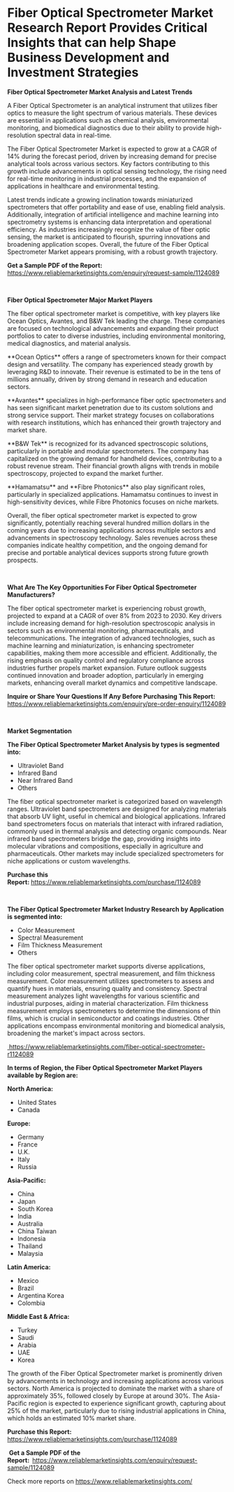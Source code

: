 <p><h1>Fiber Optical Spectrometer Market Research Report Provides Critical Insights that can help Shape Business Development and Investment Strategies</h1></p><p><strong>Fiber Optical Spectrometer Market Analysis and Latest Trends</strong></p>
<p><p>A Fiber Optical Spectrometer is an analytical instrument that utilizes fiber optics to measure the light spectrum of various materials. These devices are essential in applications such as chemical analysis, environmental monitoring, and biomedical diagnostics due to their ability to provide high-resolution spectral data in real-time. </p><p>The Fiber Optical Spectrometer Market is expected to grow at a CAGR of 14% during the forecast period, driven by increasing demand for precise analytical tools across various sectors. Key factors contributing to this growth include advancements in optical sensing technology, the rising need for real-time monitoring in industrial processes, and the expansion of applications in healthcare and environmental testing. </p><p>Latest trends indicate a growing inclination towards miniaturized spectrometers that offer portability and ease of use, enabling field analysis. Additionally, integration of artificial intelligence and machine learning into spectrometry systems is enhancing data interpretation and operational efficiency. As industries increasingly recognize the value of fiber optic sensing, the market is anticipated to flourish, spurring innovations and broadening application scopes. Overall, the future of the Fiber Optical Spectrometer Market appears promising, with a robust growth trajectory.</p></p>
<p><strong>Get a Sample PDF of the Report:&nbsp;</strong> <a href="https://www.reliablemarketinsights.com/enquiry/request-sample/1124089?utm_campaign=2642&utm_medium=2&utm_source=Github&utm_content=ia&utm_term=24022025&utm_id=fiber-optical-spectrometer">https://www.reliablemarketinsights.com/enquiry/request-sample/1124089</a></p>
<p>&nbsp;</p>
<p><strong>Fiber Optical Spectrometer Major Market Players</strong></p>
<p><p>The fiber optical spectrometer market is competitive, with key players like Ocean Optics, Avantes, and B&W Tek leading the charge. These companies are focused on technological advancements and expanding their product portfolios to cater to diverse industries, including environmental monitoring, medical diagnostics, and material analysis.</p><p>**Ocean Optics** offers a range of spectrometers known for their compact design and versatility. The company has experienced steady growth by leveraging R&D to innovate. Their revenue is estimated to be in the tens of millions annually, driven by strong demand in research and education sectors.</p><p>**Avantes** specializes in high-performance fiber optic spectrometers and has seen significant market penetration due to its custom solutions and strong service support. Their market strategy focuses on collaborations with research institutions, which has enhanced their growth trajectory and market share.</p><p>**B&W Tek** is recognized for its advanced spectroscopic solutions, particularly in portable and modular spectrometers. The company has capitalized on the growing demand for handheld devices, contributing to a robust revenue stream. Their financial growth aligns with trends in mobile spectroscopy, projected to expand the market further.</p><p>**Hamamatsu** and **Fibre Photonics** also play significant roles, particularly in specialized applications. Hamamatsu continues to invest in high-sensitivity devices, while Fibre Photonics focuses on niche markets. </p><p>Overall, the fiber optical spectrometer market is expected to grow significantly, potentially reaching several hundred million dollars in the coming years due to increasing applications across multiple sectors and advancements in spectroscopy technology. Sales revenues across these companies indicate healthy competition, and the ongoing demand for precise and portable analytical devices supports strong future growth prospects.</p></p>
<p>&nbsp;</p>
<p><strong>What Are The Key Opportunities For Fiber Optical Spectrometer Manufacturers?</strong></p>
<p><p>The fiber optical spectrometer market is experiencing robust growth, projected to expand at a CAGR of over 8% from 2023 to 2030. Key drivers include increasing demand for high-resolution spectroscopic analysis in sectors such as environmental monitoring, pharmaceuticals, and telecommunications. The integration of advanced technologies, such as machine learning and miniaturization, is enhancing spectrometer capabilities, making them more accessible and efficient. Additionally, the rising emphasis on quality control and regulatory compliance across industries further propels market expansion. Future outlook suggests continued innovation and broader adoption, particularly in emerging markets, enhancing overall market dynamics and competitive landscape.</p></p>
<p><strong>Inquire or Share Your Questions If Any Before Purchasing This Report:</strong> <a href="https://www.reliablemarketinsights.com/enquiry/pre-order-enquiry/1124089?utm_campaign=2642&utm_medium=2&utm_source=Github&utm_content=ia&utm_term=24022025&utm_id=fiber-optical-spectrometer">https://www.reliablemarketinsights.com/enquiry/pre-order-enquiry/1124089</a></p>
<p>&nbsp;</p>
<p><strong>Market Segmentation</strong></p>
<p><strong>The Fiber Optical Spectrometer Market Analysis by types is segmented into:</strong></p>
<p><ul><li>Ultraviolet Band</li><li>Infrared Band</li><li>Near Infrared Band</li><li>Others</li></ul></p>
<p><p>The fiber optical spectrometer market is categorized based on wavelength ranges. Ultraviolet band spectrometers are designed for analyzing materials that absorb UV light, useful in chemical and biological applications. Infrared band spectrometers focus on materials that interact with infrared radiation, commonly used in thermal analysis and detecting organic compounds. Near infrared band spectrometers bridge the gap, providing insights into molecular vibrations and compositions, especially in agriculture and pharmaceuticals. Other markets may include specialized spectrometers for niche applications or custom wavelengths.</p></p>
<p><strong>Purchase this Report:&nbsp;</strong><a href="https://www.reliablemarketinsights.com/purchase/1124089?utm_campaign=2642&utm_medium=2&utm_source=Github&utm_content=ia&utm_term=24022025&utm_id=fiber-optical-spectrometer">https://www.reliablemarketinsights.com/purchase/1124089</a></p>
<p>&nbsp;</p>
<p><strong>The Fiber Optical Spectrometer Market Industry Research by Application is segmented into:</strong></p>
<p><ul><li>Color Measurement</li><li>Spectral Measurement</li><li>Film Thickness Measurement</li><li>Others</li></ul></p>
<p><p>The fiber optical spectrometer market supports diverse applications, including color measurement, spectral measurement, and film thickness measurement. Color measurement utilizes spectrometers to assess and quantify hues in materials, ensuring quality and consistency. Spectral measurement analyzes light wavelengths for various scientific and industrial purposes, aiding in material characterization. Film thickness measurement employs spectrometers to determine the dimensions of thin films, which is crucial in semiconductor and coatings industries. Other applications encompass environmental monitoring and biomedical analysis, broadening the market's impact across sectors.</p></p>
<p><a href="https://www.reliablemarketinsights.com/fiber-optical-spectrometer-r1124089?utm_campaign=2642&utm_medium=2&utm_source=Github&utm_content=ia&utm_term=24022025&utm_id=fiber-optical-spectrometer">&nbsp;https://www.reliablemarketinsights.com/fiber-optical-spectrometer-r1124089</a></p>
<p><strong>In terms of Region, the Fiber Optical Spectrometer Market Players available by Region are:</strong></p>
<p>
    <p> <strong> North America: </strong>
        <ul>
            <li>United States</li>
            <li>Canada</li>
        </ul>
        </p> 
    <p> <strong> Europe: </strong>
        <ul>
            <li>Germany</li>
            <li>France</li>
            <li>U.K.</li>
            <li>Italy</li>
            <li>Russia</li>
        </ul>
        </p> 
    <p> <strong> Asia-Pacific: </strong>
        <ul>
            <li>China</li>
            <li>Japan</li>
            <li>South Korea</li>
            <li>India</li>
            <li>Australia</li>
            <li>China Taiwan</li>
            <li>Indonesia</li>
            <li>Thailand</li>
            <li>Malaysia</li>
        </ul>
        </p> 
    <p> <strong> Latin America: </strong>
        <ul>
            <li>Mexico</li>
            <li>Brazil</li>
            <li>Argentina Korea</li>
            <li>Colombia</li>
        </ul>
        </p> 
    <p> <strong> Middle East & Africa: </strong>
        <ul>
            <li>Turkey</li>
            <li>Saudi</li>
            <li>Arabia</li>
            <li>UAE</li>
            <li>Korea</li>
        </ul>
    </p>
    </p>
<p><p>The growth of the Fiber Optical Spectrometer market is prominently driven by advancements in technology and increasing applications across various sectors. North America is projected to dominate the market with a share of approximately 35%, followed closely by Europe at around 30%. The Asia-Pacific region is expected to experience significant growth, capturing about 25% of the market, particularly due to rising industrial applications in China, which holds an estimated 10% market share.</p></p>
<p><strong>Purchase this Report: </strong><a href="https://www.reliablemarketinsights.com/purchase/1124089?utm_campaign=2642&utm_medium=2&utm_source=Github&utm_content=ia&utm_term=24022025&utm_id=fiber-optical-spectrometer">https://www.reliablemarketinsights.com/purchase/1124089</a></p>
<p>&nbsp;<strong>Get a Sample PDF of the Report:&nbsp;&nbsp;</strong><a href="https://www.reliablemarketinsights.com/enquiry/request-sample/1124089?utm_campaign=2642&utm_medium=2&utm_source=Github&utm_content=ia&utm_term=24022025&utm_id=fiber-optical-spectrometer">https://www.reliablemarketinsights.com/enquiry/request-sample/1124089</a></p>
<p><strong></strong></p>
<p>Check more reports on <a href="https://www.reliablemarketinsights.com/?utm_campaign=2642&utm_medium=2&utm_source=Github&utm_content=ia&utm_term=24022025&utm_id=fiber-optical-spectrometer">https://www.reliablemarketinsights.com/</a></p>